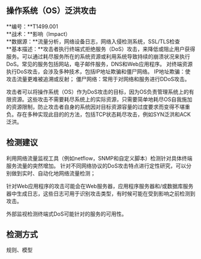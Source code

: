 ## 操作系统（OS）泛洪攻击  
**编号：**T1499.001  
**战术：**影响（Impact）  
**数据源：**流量分析，网络设备日志，网络入侵检测系统，SSL/TLS检查  
**基本描述：**攻击者执行终端式拒绝服务（DoS）攻击，来降低或阻止用户获得服务。可以通过耗尽服务所在的系统资源或利用系统导致持续的崩溃状况来执行DoS。常见的服务包括网站，电子邮件服务，DNS和Web应用程序。
对终端资源执行DoS攻击，会涉及多种技术，包括IP地址欺骗和僵尸网络。
IP地址欺骗：使攻击流量更难被追溯或反射；
僵尸网络：常用于对网络和服务进行DDoS攻击。

攻击者可以将操作系统（OS）作为DoS攻击的目标，因为OS负责管理系统上的有限资源。这些攻击不需要耗尽系统上的实际资源，只需要简单地耗尽OS自我施加的资源限制，防止攻击者自身的系统因对目标资源容量的过度要求而变得不堪重负。存在多种实现此目的的方法，包括TCP状态耗尽攻击，例如SYN泛洪和ACK泛洪。
  
## 检测建议  
利用网络流量监视工具（例如netflow，SNMP和自定义脚本）检测针对具体终端服务流量的突然增加。
针对不同网络协议的DoS攻击特点进行定性研究，可以分别做到实时、自动化地网络流量检测；

针对Web应用程序的攻击可能会在Web服务器，应用程序服务器和/或数据库服务器中生成日志，这些日志可用于识别攻击类型，有时候可能在受到影响之前检测到攻击。

外部监视检测终端式DoS可能针对的服务的可用性。  
## 检测方式  
规则、模型